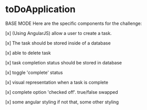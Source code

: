 # toDoApplication

BASE MODE
Here are the specific components for the challenge:

[x] (Using AngularJS) allow a user to create a task.

[x] The task should be stored inside of a database

[x] able to delete task

[x] task completion status should be stored in database

[x] toggle 'complete' status

[x] visual representation when a task is complete 

[x] complete option 'checked off'. true/false swapped

[x] some angular styling if not that, some other styling 

